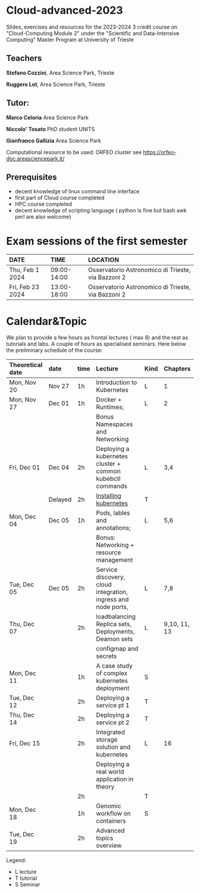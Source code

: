 # Cloud-advanced-2023
Slides, exercises and resources for the 2023-2024 3 credit course on "Cloud-Computing Module 2" under the "Scientific and Data-Intensive Computing" Master Program at University of Trieste


## Teachers

**Stefano Cozzini**, Area Science Park, Trieste

**Ruggero Lot**, Area Science Park, Trieste

## Tutor:

**Marco Celoria**  Area Science Park

**Niccolo' Tosato**  PhD student UNITS

**Gianfranco Gallizia** Area Science Park

Computational resource to be used: ORFEO cluster see https://orfeo-doc.areasciencepark.it/

## Prerequisites

  - decent knowledge of linux command line interface
  - first part of Cloud course completed
  - HPC course completed
  - decent knowledge of scripting language  ( python is fine but bash awk perl are also welcome}

# Exam sessions of the first semester

| DATE         | TIME                                     | LOCATION                                                           |
| :----------  | :---------------------------------------------| :---------------------------------------------
| Thu, Feb 1 2024  | 09:00-14:00 | Osservatorio Astronomico di Trieste, via Bazzoni 2 |
| Fri, Feb 23 2024  | 13:00-18:00 | Osservatorio Astronomico di Trieste, via Bazzoni 2 |

# Calendar&Topic

We plan to provide a few hours as frontal lectures ( max 8) and the rest as tutorials and labs.
A couple of hours as specialised seminars.
Here below the preliminary schedule of the course:

| Theoretical date | date    | time | Lecture                                                       | Kind | Chapters     |
|:-----------------|:--------|:-----|:--------------------------------------------------------------|------|:-------------|
| Mon, Nov 20      | Nov 27  | 1h   | Introduction to Kubernetes                                    | L    | 1            |
| Mon, Nov 27      | Dec 01  | 1h   | Docker + Runtimes;                                            | L    | 2            |
|                  |         |      | Bonus Namespaces and Networking                               |      |              |
| Fri, Dec 01      | Dec 04  | 2h   | Deploying a kubernetes cluster + common kubebctl commands     | L    | 3,4          |
|                  | Delayed | 2h   | [Installing kubernetes](Intro/readme.md)                      | T    |              |
| Mon, Dec 04      | Dec 05  | 1h   | Pods, lables and annotations;                                 | L    | 5,6          |
|                  |         |      | Bonus: Networking + resource management                       |      |              |
| Tue, Dec 05      | Dec 05  | 2h   | Service discovery, cloud integration, ingress and node ports, | L    | 7,8          |
| Thu, Dec 07      |         | 2h   | loadbalancing Replica sets, Deployments, Deamon sets          | L    | 9,10, 11, 13 |
|                  |         |      | configmap and secrets                                         |      |              |
| Mon, Dec 11      |         | 1h   | A case study of complex kubernetes deployment                 | S    |              |
| Tue, Dec 12      |         | 2h   | Deploying a service pt 1                                      | T    |              |
| Thu, Dec 14      |         | 2h   | Deploying a service pt 2                                      | T    |              |
| Fri, Dec 15      |         | 2h   | Integrated storage solution and kubernetes                    | L    | 16           |
|                  |         |      | Deploying a real world application in theory                  |      |              |
|                  |         | 2h   |                                                               | T    |              |
| Mon, Dec 18      |         | 1h   | Genomic workflow on containers                                | S    |              |
| Tue, Dec 19      |         | 2h   | Advanced topics overview                                      |      |              |

Legend:
- L lecture
- T tutorial
- S Seminar


